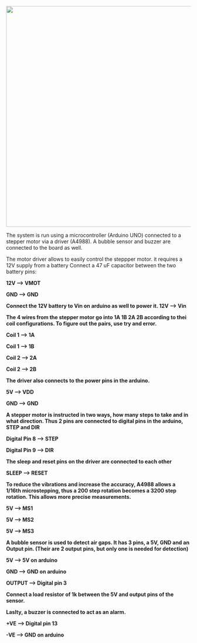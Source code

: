 <img src="https://user-images.githubusercontent.com/24414678/189598110-9c179740-400b-47fe-bb9c-21e436191397.png" width = "600">


The system is run using a microcontroller (Arduino UNO) connected to a stepper motor via a driver (A4988). A bubble sensor and buzzer are connected to the board as well.

The motor driver allows to easily control the steppper motor. it requires a 12V supply from a battery Connect a 47 uF capacitor between the two battery pins:

<b>12V --> VMOT

<b>GND --> GND</b>

Connect the 12V battery to Vin on arduino as well to power it.
<b>12V --> Vin</b>

The 4 wires from the stepper motor go into 1A 1B 2A 2B according to thei coil configurations. To figure out the pairs, use try and error.

<b>Coil 1 --> 1A

Coil 1 --> 1B

Coil 2 --> 2A

Coil 2 --> 2B</b>

The driver also connects to the power pins in the arduino.

<b>5V --> VDD

GND --> GND</b>

A stepper motor is instructed in two ways, how many steps to take and in what direction. Thus 2 pins are connected to digital pins in the arduino, STEP and DIR

<b>Digital Pin 8 --> STEP

Digital Pin 9 --> DIR</b>

The sleep and reset pins on the driver are connected to each other

<b>SLEEP --> RESET</b>

To reduce the vibrations and increase the accuracy, A4988 allows a 1/16th microstepping, thus a 200 step rotation becomes a 3200 step rotation. This allows more precise measurements.

<b>5V --> MS1

5V --> MS2

5V --> MS3</b>

A bubble sensor is used to detect air gaps. It has 3 pins, a 5V, GND and an Output pin. (Their are 2 output pins, but only one is needed for detection)

<b>5V --> 5V on arduino

GND --> GND on arduino

OUTPUT --> Digital pin 3 </b>

Connect a load resistor of 1k between the 5V and output pins of the sensor.

Laslty, a buzzer is connected to act as an alarm.

<b>+VE --> Digital pin 13

-VE --> GND on arduino</b>
